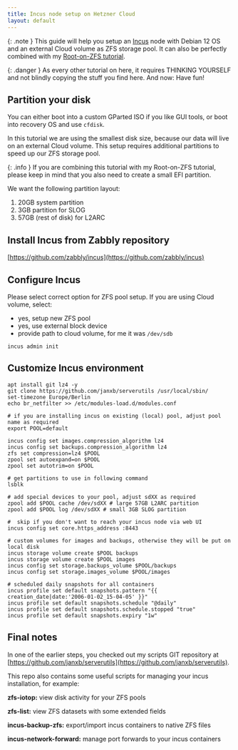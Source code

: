 ```yaml
---
title: Incus node setup on Hetzner Cloud
layout: default
---
```


{: .note }
This guide will help you setup an [Incus](https://linuxcontainers.org/incus/) node with Debian 12 OS and an external Cloud volume as ZFS storage pool. It can also be perfectly combined with my [Root-on-ZFS tutorial](hetzner-debian-root-on-zfs.html).

{: .danger }
As every other tutorial on here, it requires THINKING YOURSELF and not blindly copying the stuff you find here. And now: Have fun!

## Partition your disk
You can either boot into a custom GParted ISO if you like GUI tools, or boot into recovery OS and use `cfdisk`.

In this tutorial we are using the smallest disk size, because our data will live on an external Cloud volume. This setup requires additional partitions to speed up our ZFS storage pool.

{: .info }
If you are combining this tutorial with my Root-on-ZFS tutorial, please keep in mind that you also need to create a small EFI partition.

We want the following partition layout:
1. 20GB system partition
2. 3GB partition for SLOG
3. 57GB (rest of disk) for L2ARC

## Install Incus from Zabbly repository
[https://github.com/zabbly/incus](https://github.com/zabbly/incus)

## Configure Incus
Please select correct option for ZFS pool setup. If you are using Cloud volume, select:
- yes, setup new ZFS pool
- yes, use external block device
- provide path to cloud volume, for me it was `/dev/sdb`

```shell
incus admin init
```

## Customize Incus environment
```shell
apt install git lz4 -y
git clone https://github.com/janxb/serverutils /usr/local/sbin/
set-timezone Europe/Berlin
echo br_netfilter >> /etc/modules-load.d/modules.conf

# if you are installing incus on existing (local) pool, adjust pool name as required
export POOL=default

incus config set images.compression_algorithm lz4
incus config set backups.compression_algorithm lz4
zfs set compression=lz4 $POOL
zpool set autoexpand=on $POOL
zpool set autotrim=on $POOL

# get partitions to use in following command
lsblk

# add special devices to your pool, adjust sdXX as required
zpool add $POOL cache /dev/sdXX # large 57GB L2ARC partition
zpool add $POOL log /dev/sdXX # small 3GB SLOG partition

#  skip if you don't want to reach your incus node via web UI
incus config set core.https_address :8443

# custom volumes for images and backups, otherwise they will be put on local disk
incus storage volume create $POOL backups
incus storage volume create $POOL images
incus config set storage.backups_volume $POOL/backups
incus config set storage.images_volume $POOL/images

# scheduled daily snapshots for all containers
incus profile set default snapshots.pattern "{{ creation_date|date:'2006-01-02_15-04-05' }}"
incus profile set default snapshots.schedule "@daily"
incus profile set default snapshots.schedule.stopped "true"
incus profile set default snapshots.expiry "1w"
```

## Final notes
In one of the earlier steps, you checked out my scripts GIT repository at [https://github.com/janxb/serverutils](https://github.com/janxb/serverutils).

This repo also contains some useful scripts for managing your incus installation, for example:

**zfs-iotop:** view disk activity for your ZFS pools

**zfs-list:** view ZFS datasets with some extended fields

**incus-backup-zfs:** export/import incus containers to native ZFS files

**incus-network-forward:** manage port forwards to your incus containers